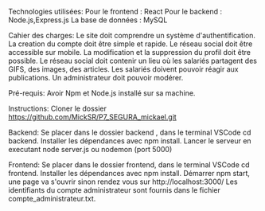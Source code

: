 Technologies utilisées:
Pour le frontend : React
Pour le backend : Node.js,Express.js
La base de données : MySQL

Cahier des charges:
Le site doit comprendre un système d'authentification.
La creation du compte doit être simple et rapide.
Le réseau social doit être accessible sur mobile.
La modification et la suppression du profil doit être possible.
Le réseau social doit contenir un lieu où les salariés partagent des GIFS, des images, des articles.
Les salariés doivent pouvoir réagir aux publications.
Un administrateur doit pouvoir modérer.

Pré-requis:
Avoir Npm et Node.js installé sur sa machine.

Instructions:
Cloner le dossier https://github.com/MickSR/P7_SEGURA_mickael.git

Backend:
Se placer dans le dossier backend , dans le terminal VSCode cd backend.
Installer les dépendances avec npm install.
Lancer le serveur en executant node server.js ou nodemon (port 5000)

Frontend:
Se placer dans le dossier frontend, dans le terminal VSCode cd frontend.
Installer les dépendances avec npm install.
Démarrer npm start, une page va s'ouvrir sinon rendez vous sur http://localhost:3000/
Les identifiants du compte administrateur sont fournis dans le fichier compte_administrateur.txt.
